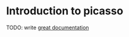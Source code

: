 # Introduction to picasso

TODO: write [great documentation](http://jacobian.org/writing/what-to-write/)
